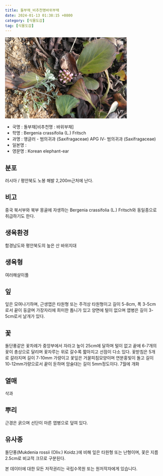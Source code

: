 ```yaml
---
title: 돌부채_비추천명바위부채
date: 2024-01-13 01:38:15 +0800
category: [식물도감]
tag: [식물도감]
---
```




![돌부채[비추천명 : 바위부채]](/assets/img/fileUpload/plants/basic/Saxifragaceae/Bergenia/P000002800/P000002800_220206_1_th2.jpg)
- 국명 : 돌부채[비추천명 : 바위부채]
- 학명 : Bergenia crassifolia (L.) Fritsch
- 과명 : 앵글러 - 범의귀과 (Saxifragaceae) APG Ⅳ- 범의귀과 (Saxifragaceae)
- 일본명 : 
- 영문명 : Korean elephant-ear


## 분포
러시아 / 평안북도 노봉 해발 2,200m근처에 난다.
## 비고
중국 북서부와 북부 몽골에 자생하는 Bergenia crassifolia (L.) Fritsch와 동일종으로 취급하기도 한다.
## 생육환경
함경남도와 평안북도의 높은 산 바위지대
## 생육형
여러해살이풀 
## 잎
잎은 모여나기하며, 근생엽은 타원형 또는 주걱상 타원형이고 길이 5-8cm, 폭 3-5cm로서 끝이 둥글며 가장자리에 희미한 톱니가 있고 양면에 털이 없으며 엽병은 길이 3-5cm로서 날개가 있다.
## 꽃
돌단풍같은 꽃차례가 중앙부에서 자라고 높이 25cm에 달하며 털이 없고 끝에 6-7개의 꽃이 총상으로 달리며 꽃자루는 위로 갈수록 짧아지고 선점이 다소 있다. 꽃받침은 5개로 갈라지며 길이 7-10mm 가량이고 꽃잎은 거꿀피침모양이며 연분홍빛이 돌고 길이 10-12mm가량으로서 끝이 둔하며 암술대는 길이 5mm정도이다. 7월에 개화
## 열매
삭과
## 뿌리
근경은 굵으며 선단이 마른 엽병으로 덮여 있다.
## 유사종
돌단풍(Mukdenia rossii (Oliv.) Koidz.)에 비해 잎은 타원형 또는 난형이며, 꽃은 지름 2.5cm로 비교적 크므로 구분된다.






본 데이터에 대한 모든 저작권리는 국립수목원 또는 원저작자에게 있습니다.
